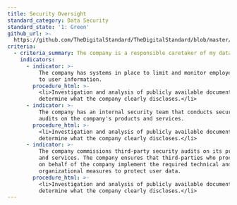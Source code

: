```yaml
---
title: Security Oversight
standard_category: Data Security
standard_state: '1: Green'
github_url: >-
  https://github.com/TheDigitalStandard/TheDigitalStandard/blob/master/Security%20(Is%20it%20safe%3F)%2FData%20security%2FSecurity%20Oversight.yaml
criteria:
  - criteria_summary: The company is a responsible caretaker of my data.
    indicators:
      - indicator: >-
          The company has systems in place to limit and monitor employee access
          to user information.
        procedure_html: >-
          <li>Investigation and analysis of publicly available documentation to
          determine what the company clearly discloses.</li>
      - indicator: >-
          The company has an internal security team that conducts security
          audits on the company's products and services.
        procedure_html: >-
          <li>Investigation and analysis of publicly available documentation to
          determine what the company clearly discloses.</li>
      - indicator: >-
          The company commissions third-party security audits on its products
          and services. The company ensures that third-parties who process data
          on behalf of the company implement the required technical and
          organizational measures to protect user data.
        procedure_html: >-
          <li>Investigation and analysis of publicly available documentation to
          determine what the company clearly discloses.</li>
---
```


